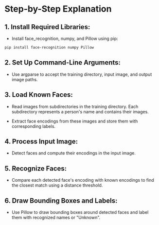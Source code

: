 # Step-by-Step Explanation

## 1. Install Required Libraries:

 - Install face_recognition, numpy, and Pillow using pip:

```bash
pip install face-recognition numpy Pillow
```

## 2. Set Up Command-Line Arguments:

- Use argparse to accept the training directory, input image, and output image paths.

## 3. Load Known Faces:

- Read images from subdirectories in the training directory. Each subdirectory represents a person's name and contains their images.

- Extract face encodings from these images and store them with corresponding labels.

## 4. Process Input Image:

- Detect faces and compute their encodings in the input image.

## 5. Recognize Faces:

- Compare each detected face's encoding with known encodings to find the closest match using a distance threshold.

## 6. Draw Bounding Boxes and Labels:

- Use Pillow to draw bounding boxes around detected faces and label them with recognized names or "Unknown".